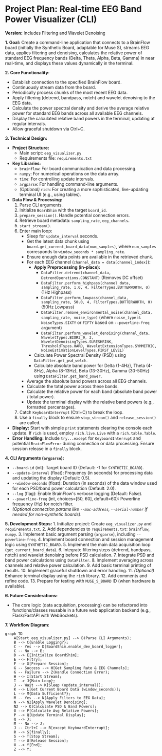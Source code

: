 # Project Plan: Real-time EEG Band Power Visualizer (CLI)

**Version:** Includes Filtering and Wavelet Denoising

**1. Goal:**
Create a command-line application that connects to a BrainFlow board (initially the Synthetic Board, adaptable for Muse S), streams EEG data, applies filtering and denoising, calculates the relative power of standard EEG frequency bands (Delta, Theta, Alpha, Beta, Gamma) in near real-time, and displays these values dynamically in the terminal.

**2. Core Functionality:**
*   Establish connection to the specified BrainFlow board.
*   Continuously stream data from the board.
*   Periodically process chunks of the most recent EEG data.
*   Apply filtering (detrend, bandpass, notch) and wavelet denoising to the EEG data.
*   Calculate the power spectral density and derive the average relative power for standard EEG bands across all available EEG channels.
*   Display the calculated relative band powers in the terminal, updating at regular intervals.
*   Allow graceful shutdown via Ctrl+C.

**3. Technical Design:**
*   **Project Structure:**
    *   Main script: `eeg_visualizer.py`
    *   Requirements file: `requirements.txt`
*   **Key Libraries:**
    *   `brainflow`: For board communication and data processing.
    *   `numpy`: For numerical operations on the data array.
    *   `time`: For controlling update intervals.
    *   `argparse`: For handling command-line arguments.
    *   *(Optional)* `rich`: For creating a more sophisticated, live-updating terminal UI (e.g., using tables).
*   **Data Flow & Processing:**
    1.  Parse CLI arguments.
    2.  Initialize `BoardShim` with the target `board_id`.
    3.  `prepare_session()`. Handle potential connection errors.
    4.  Retrieve board metadata: `sampling_rate`, `eeg_channels`.
    5.  `start_stream()`.
    6.  Enter main loop:
        *   Sleep for `update_interval` seconds.
        *   Get the latest data chunk using `board.get_current_board_data(num_samples)`, where `num_samples` corresponds to `window_seconds * sampling_rate`.
        *   Ensure enough data points are available in the retrieved chunk.
        *   For each EEG channel (`channel_data = data[channel_index]`):
            *   **Apply Preprocessing (in-place):**
                *   `DataFilter.detrend(channel_data, DetrendOperations.CONSTANT)` (Removes DC offset)
                *   `DataFilter.perform_highpass(channel_data, sampling_rate, 1.0, 4, FilterTypes.BUTTERWORTH, 0)` (1Hz Highpass)
                *   `DataFilter.perform_lowpass(channel_data, sampling_rate, 50.0, 4, FilterTypes.BUTTERWORTH, 0)` (50Hz Lowpass)
                *   `DataFilter.remove_environmental_noise(channel_data, sampling_rate, noise_type)` (where `noise_type` is `NoiseTypes.SIXTY` or `FIFTY` based on `--powerline-freq` argument)
                *   `DataFilter.perform_wavelet_denoising(channel_data, WaveletTypes.BIOR3_9, 3, WaveletDenoisingTypes.SURESHRINK, ThresholdTypes.HARD, WaveletExtensionTypes.SYMMETRIC, NoiseEstimationLevelTypes.FIRST_LEVEL)`
            *   Calculate Power Spectral Density (PSD) using `DataFilter.get_psd_welch`.
            *   Calculate absolute band power for Delta (1-4Hz), Theta (4-8Hz), Alpha (8-13Hz), Beta (13-30Hz), Gamma (30-50Hz) using `DataFilter.get_band_power`.
        *   Average the absolute band powers across all EEG channels.
        *   Calculate the total power across these bands.
        *   Calculate the relative power for each band (absolute band power / total power).
        *   Update the terminal display with the relative band powers (e.g., formatted percentages).
    7.  Catch `KeyboardInterrupt` (Ctrl+C) to break the loop.
    8.  Use a `finally` block to ensure `stop_stream()` and `release_session()` are called.
*   **Display:** Start with simple `print` statements clearing the console each update. If `rich` is used, employ `rich.live.Live` with a `rich.table.Table`.
*   **Error Handling:** Include `try...except` for `KeyboardInterrupt` and potential `BrainFlowError` during connection or data processing. Ensure session release in a `finally` block.

**4. CLI Arguments (`argparse`):**
*   `--board-id` (int): Target board ID (Default: -1 for `SYNTHETIC_BOARD`).
*   `--update-interval` (float): Frequency (in seconds) for processing data and updating the display (Default: 0.5).
*   `--window-seconds` (float): Duration (in seconds) of the data window used for each PSD/band power calculation (Default: 2.0).
*   `--log` (flag): Enable BrainFlow's verbose logging (Default: False).
*   `--powerline-freq` (int, choices=[50, 60], default=60): Powerline frequency (Hz) for notch filter.
*   *(Optional connection params like `--mac-address`, `--serial-number` if needed for non-synthetic boards)*.

**5. Development Steps:**
    1.  Initialize project: Create `eeg_visualizer.py` and `requirements.txt`.
    2.  Add dependencies to `requirements.txt`: `brainflow`, `numpy`.
    3.  Implement basic argument parsing (`argparse`), including `--powerline-freq`.
    4.  Implement board connection and session management logic using `SYNTHETIC_BOARD`.
    5.  Implement the main data acquisition loop (`get_current_board_data`).
    6.  Integrate filtering steps (detrend, bandpass, notch) and wavelet denoising before PSD calculation.
    7.  Integrate PSD and band power calculations using `DataFilter`.
    8.  Implement averaging across channels and relative power calculation.
    9.  Add basic terminal printing of results.
    10. Implement graceful shutdown and error handling.
    11. *(Optional)* Enhance terminal display using the `rich` library.
    12. Add comments and refine code.
    13. Prepare for testing with `MUSE_S_BOARD` ID (when hardware is available).

**6. Future Considerations:**
*   The core logic (data acquisition, processing) can be refactored into functions/classes reusable in a future web application backend (e.g., Flask/FastAPI with WebSockets).

**7. Workflow Diagram:**

```mermaid
graph TD
    A[Start eeg_visualizer.py] --> B(Parse CLI Arguments);
    B --> C{Enable Logging?};
    C -- Yes --> D[BoardShim.enable_dev_board_logger];
    C -- No --> E;
    D --> E[Initialize BoardShim];
    E --> F[try];
    F --> G[Prepare Session];
    G -- Success --> H[Get Sampling Rate & EEG Channels];
    G -- Failure --> Z(Handle Connection Error);
    H --> I[Start Stream];
    I --> J{Main Loop};
    J -- Wait --> K[Sleep (update_interval)];
    K --> L[Get Current Board Data (window_seconds)];
    L --> M{Data Sufficient?};
    M -- Yes --> N[Apply Filters to EEG Data];
    N --> N2[Apply Wavelet Denoising];
    N2 --> O[Calculate PSD & Band Powers];
    O --> P[Calculate Avg Relative Powers];
    P --> Q[Update Terminal Display];
    Q --> J;
    M -- No --> J;
    J -- Ctrl+C --> R[except KeyboardInterrupt];
    R --> S[finally];
    S --> T[Stop Stream];
    T --> U[Release Session];
    U --> Y[End];
    Z --> Y;